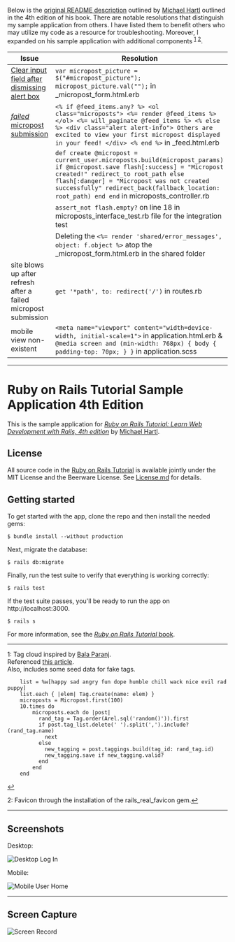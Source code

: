 Below is the [original README description](#ruby-on-rails-tutorial-sample-application-4th-edition)
outlined by [Michael Hartl](http://www.michaelhartl.com/) outlined in the 4th edition of his book. There are notable
resolutions that distinguish my sample application from others. I have listed
them to benefit others who may utilize my code as a resource for troubleshooting.
Moreover, I expanded on his sample application with additional components
<sup name="1">[1](#myfootnote1)</sup> <sup name="2">[2](#myfootnote2)</sup>.

| Issue                                                                                                                       | Resolution                                                                                                                                                                                                                                                                                        |
|-----------------------------------------------------------------------------------------------------------------------------|---------------------------------------------------------------------------------------------------------------------------------------------------------------------------------------------------------------------------------------------------------------------------------------------------|
| [Clear input field after dismissing alert box](https://www.learnenough.com/ruby-on-rails-4th-edition-tutorial/user_microposts#sec-image_validation)    | `var micropost_picture = $("#micropost_picture"); micropost_picture.val("");` in _micropost_form.html.erb                                                                                                                                                              |
| [_failed_ micropost submission](https://www.learnenough.com/ruby-on-rails-4th-edition-tutorial/user_microposts#sec-a_proto_feed) | `<% if @feed_items.any? %> <ol class="microposts"> <%= render @feed_items %> </ol> <%= will_paginate @feed_items %> <% else %> <div class="alert alert-info"> Others are excited to view your first micropost displayed in your feed! </div> <% end %>` in _feed.html.erb                    |
| | `def create @micropost = current_user.microposts.build(micropost_params) if @micropost.save flash[:success] = "Micropost created!" redirect_to root_path else flash[:danger] = "Micropost was not created successfully" redirect_back(fallback_location: root_path) end end` in microposts_controller.rb                                                                                                                      |
| | `assert_not flash.empty?` on line 18 in microposts_interface_test.rb file for the integration test                                                                                                                                                                                                                                                                                                                            |
| | Deleting the `<%= render 'shared/error_messages', object: f.object %>` atop the _micropost_form.html.erb in the shared folder                                                                                                                                                                                                                                                                                                 |
| site blows up after refresh after a failed micropost submission                                                             | `get '*path', to: redirect('/')` in routes.rb                                                                                                                                                                                                                                                     |
| mobile view non-existent                                                                                                    | `<meta name="viewport" content="width=device-width, initial-scale=1">` in application.html.erb & `@media screen and (min-width: 768px) { body { padding-top: 70px; } }` in application.scss                                                                                                       |

---

# Ruby on Rails Tutorial Sample Application 4th Edition

This is the sample application for
[*Ruby on Rails Tutorial:
Learn Web Development with Rails, 4th edition*](https://www.learnenough.com/ruby-on-rails-4th-edition-tutorial/beginning)
by [Michael Hartl](http://www.michaelhart.com/).

## License

All source code in the [Ruby on Rails Tutorial](https://www.railstutorial.org/)
is available jointly under the MIT License and the Beerware License. See
[License.md](License.md) for details.

## Getting started

To get started with the app, clone the repo and then install the needed gems:

```
$ bundle install --without production
```

Next, migrate the database:

```
$ rails db:migrate
```

Finally, run the test suite to verify that everything is working correctly:

```
$ rails test
```

If the test suite passes, you'll be ready to run the app on http://localhost:3000. 

```
$ rails s
```

For more information, see the
[*Ruby on Rails Tutorial* book](https://www.railstutorial.org/book).

---

<a name="myfootnote1">1</a>: Tag cloud inspired by [Bala Paranj](https://rubyplus.com/about).  
Referenced [this article](https://rubyplus.com/articles/4241-Tagging-from-Scratch-in-Rails-5).  
Also, includes some seed data for fake tags.
  
```
    list = %w[happy sad angry fun dope humble chill wack nice evil rad puppy]
    list.each { |elem| Tag.create(name: elem) }
    microposts = Micropost.first(100)
    10.times do
        microposts.each do |post|
          rand_tag = Tag.order(Arel.sql('random()')).first
          if post.tag_list.delete(' ').split(',').include?(rand_tag.name)
            next
          else
            new_tagging = post.taggings.build(tag_id: rand_tag.id)
            new_tagging.save if new_tagging.valid?
          end
        end
    end
```
[↩](#1)

<a name="myfootnote2">2</a>: Favicon through the installation of the
rails_real_favicon gem.[↩](#2)

---

## Screenshots

Desktop:

![Desktop Log In](https://imgur.com/JNBCp6Z.png)

Mobile:

![Mobile User Home](https://imgur.com/D8mPPhK.png)

---

## Screen Capture

![Screen Record](https://imgur.com/Bhe8rTu.gif)